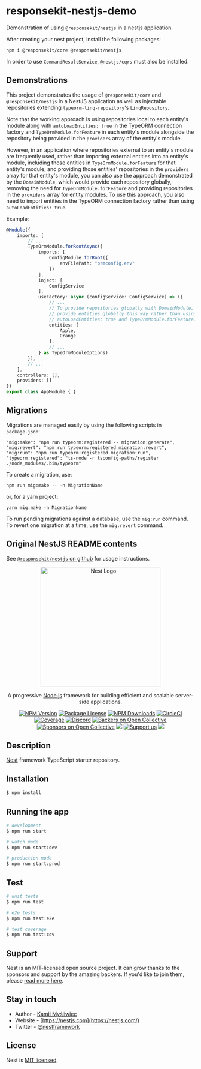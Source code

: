 # responsekit-nestjs-demo
Demonstration of using `@responsekit/nestjs` in a nestjs application.

After creating your nest project, install the following packages:

```
npm i @responsekit/core @responsekit/nestjs
```

In order to use `CommandResultService`, `@nestjs/cqrs` must also be installed.

## Demonstrations
This project demonstrates the usage of `@responsekit/core` and `@responsekit/nestjs` in a NestJS application as well as injectable repositories extending `typeorm-linq-repository`'s `LinqRepository`.

Note that the working approach is using repositories local to each entity's module along with `autoLoadEntities: true` in the TypeORM connection factory and `TypeOrmModule.forFeature` in each entity's module alongside the repository being provided in the `providers` array of the entity's module.

However, in an application where repositories external to an entity's module are frequently used, rather than importing external entities into an entity's module, including those entities in `TypeOrmModule.forFeature` for that entity's module, and providing those entities' repositories in the `providers` array for that entity's module, you can also use the approach demonstrated by the `DomainModule`, which would provide each repository globally, removing the need for `TypeOrmModule.forFeature` and providing repositories in the `providers` array for entity modules. To use this approach, you also need to import entities in the TypeORM connection factory rather than using `autoLoadEntities: true`.

Example:

```ts
@Module({
    imports: [
        // ...
        TypeOrmModule.forRootAsync({
            imports: [
                ConfigModule.forRoot({
                    envFilePath: "ormconfig.env"
                })
            ],
            inject: [
                ConfigService
            ],
            useFactory: async (configService: ConfigService) => ({
                // ...
                // To provide repositories globally with DomainModule,
                // provide entities globally this way rather than using
                // autoLoadEntities: true and TypeOrmModule.forFeature.
                entities: [
                    Apple,
                    Orange
                ],
                // ...
            } as TypeOrmModuleOptions)
        }),
        // ...
    ],
    controllers: [],
    providers: []
})
export class AppModule { }
```

## Migrations
Migrations are managed easily by using the following scripts in `package.json`:

```
"mig:make": "npm run typeorm:registered -- migration:generate",
"mig:revert": "npm run typeorm:registered migration:revert",
"mig:run": "npm run typeorm:registered migration:run",
"typeorm:registered": "ts-node -r tsconfig-paths/register ./node_modules/.bin/typeorm"
```

To create a migration, use:

```
npm run mig:make -- -n MigrationName
```

or, for a yarn project:

```
yarn mig:make -n MigrationName
```

To run pending migrations against a database, use the `mig:run` command. To revert one migration at a time, use the `mig:revert` command.

## Original NestJS README contents

See [`@responsekit/nestjs` on github](https://github.com/IRCraziestTaxi/responsekit-nestjs) for usage instructions.

<p align="center">
  <a href="http://nestjs.com/" target="blank"><img src="https://nestjs.com/img/logo_text.svg" width="320" alt="Nest Logo" /></a>
</p>

[circleci-image]: https://img.shields.io/circleci/build/github/nestjs/nest/master?token=abc123def456
[circleci-url]: https://circleci.com/gh/nestjs/nest

  <p align="center">A progressive <a href="http://nodejs.org" target="_blank">Node.js</a> framework for building efficient and scalable server-side applications.</p>
    <p align="center">
<a href="https://www.npmjs.com/~nestjscore" target="_blank"><img src="https://img.shields.io/npm/v/@nestjs/core.svg" alt="NPM Version" /></a>
<a href="https://www.npmjs.com/~nestjscore" target="_blank"><img src="https://img.shields.io/npm/l/@nestjs/core.svg" alt="Package License" /></a>
<a href="https://www.npmjs.com/~nestjscore" target="_blank"><img src="https://img.shields.io/npm/dm/@nestjs/common.svg" alt="NPM Downloads" /></a>
<a href="https://circleci.com/gh/nestjs/nest" target="_blank"><img src="https://img.shields.io/circleci/build/github/nestjs/nest/master" alt="CircleCI" /></a>
<a href="https://coveralls.io/github/nestjs/nest?branch=master" target="_blank"><img src="https://coveralls.io/repos/github/nestjs/nest/badge.svg?branch=master#9" alt="Coverage" /></a>
<a href="https://discord.gg/G7Qnnhy" target="_blank"><img src="https://img.shields.io/badge/discord-online-brightgreen.svg" alt="Discord"/></a>
<a href="https://opencollective.com/nest#backer" target="_blank"><img src="https://opencollective.com/nest/backers/badge.svg" alt="Backers on Open Collective" /></a>
<a href="https://opencollective.com/nest#sponsor" target="_blank"><img src="https://opencollective.com/nest/sponsors/badge.svg" alt="Sponsors on Open Collective" /></a>
  <a href="https://paypal.me/kamilmysliwiec" target="_blank"><img src="https://img.shields.io/badge/Donate-PayPal-ff3f59.svg"/></a>
    <a href="https://opencollective.com/nest#sponsor"  target="_blank"><img src="https://img.shields.io/badge/Support%20us-Open%20Collective-41B883.svg" alt="Support us"></a>
  <a href="https://twitter.com/nestframework" target="_blank"><img src="https://img.shields.io/twitter/follow/nestframework.svg?style=social&label=Follow"></a>
</p>
  <!--[![Backers on Open Collective](https://opencollective.com/nest/backers/badge.svg)](https://opencollective.com/nest#backer)
  [![Sponsors on Open Collective](https://opencollective.com/nest/sponsors/badge.svg)](https://opencollective.com/nest#sponsor)-->

## Description

[Nest](https://github.com/nestjs/nest) framework TypeScript starter repository.

## Installation

```bash
$ npm install
```

## Running the app

```bash
# development
$ npm run start

# watch mode
$ npm run start:dev

# production mode
$ npm run start:prod
```

## Test

```bash
# unit tests
$ npm run test

# e2e tests
$ npm run test:e2e

# test coverage
$ npm run test:cov
```

## Support

Nest is an MIT-licensed open source project. It can grow thanks to the sponsors and support by the amazing backers. If you'd like to join them, please [read more here](https://docs.nestjs.com/support).

## Stay in touch

- Author - [Kamil Myśliwiec](https://kamilmysliwiec.com)
- Website - [https://nestjs.com](https://nestjs.com/)
- Twitter - [@nestframework](https://twitter.com/nestframework)

## License

Nest is [MIT licensed](LICENSE).
